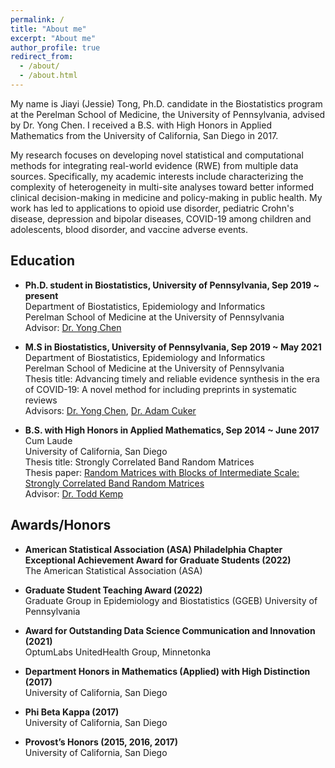 ```yaml
---
permalink: /
title: "About me"
excerpt: "About me"
author_profile: true
redirect_from: 
  - /about/
  - /about.html
---
```


My name is Jiayi (Jessie) Tong, Ph.D. candidate in the Biostatistics program at the Perelman School of Medicine, the University of Pennsylvania, advised by Dr. Yong Chen. I received a B.S. with High Honors in Applied Mathematics from the University of California, San Diego in 2017. 

My research focuses on developing novel statistical and computational methods for integrating real-world evidence (RWE) from multiple data sources. Specifically, my academic interests include characterizing the complexity of heterogeneity in multi-site analyses toward better informed clinical decision-making in medicine and policy-making in public health. My work has led to applications to opioid use disorder, pediatric Crohn's disease, depression and bipolar diseases, COVID-19 among children and adolescents, blood disorder, and vaccine adverse events.


Education  
-----------


- **Ph.D. student in Biostatistics, University of Pennsylvania, Sep 2019 ~ present**  
  Department of Biostatistics, Epidemiology and Informatics  
  Perelman School of Medicine at the University of Pennsylvania  
  Advisor: [Dr. Yong Chen](https://penncil.med.upenn.edu/about-pi/)  


- **M.S in Biostatistics, University of Pennsylvania, Sep 2019 ~ May 2021**  
  Department of Biostatistics, Epidemiology and Informatics  
  Perelman School of Medicine at the University of Pennsylvania  
  Thesis title: Advancing timely and reliable evidence synthesis in the era of COVID-19: A novel method for including preprints in systematic reviews\
  Advisors: [Dr. Yong Chen](https://penncil.med.upenn.edu/about-pi/), [Dr. Adam Cuker](https://www.med.upenn.edu/apps/faculty/index.php/g275/p8134441)


- **B.S. with High Honors in Applied Mathematics, Sep 2014 ~ June 2017**  
  Cum Laude  
  University of California, San Diego  
  Thesis title: Strongly Correlated Band Random Matrices  
  Thesis paper: [Random Matrices with Blocks of Intermediate Scale: Strongly Correlated Band Random Matrices](  https://math.ucsd.edu/_files/undergraduate/honors-program/honors-program-presentations/2016-2017/Jiayi_Tong_Honors_Thesis.pdf)  
  Advisor: [Dr. Todd Kemp](https://www.math.ucsd.edu/~tkemp/)  



Awards/Honors  
-----------

- **American Statistical Association (ASA) Philadelphia Chapter Exceptional Achievement Award for Graduate Students (2022)**   
  The American Statistical Association (ASA)
  
- **Graduate Student Teaching Award (2022)**   
  Graduate Group in Epidemiology and Biostatistics (GGEB) University of Pennsylvania
  
- **Award for Outstanding Data Science Communication and Innovation (2021)** \
  OptumLabs UnitedHealth Group, Minnetonka

- **Department Honors in Mathematics (Applied) with High Distinction (2017)**   
  University of California, San Diego

- **Phi Beta Kappa (2017)**  
  University of California, San Diego

- **Provost’s Honors (2015, 2016, 2017)**  
  University of California, San Diego



